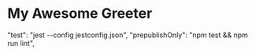 
# My Awesome Greeter
"test": "jest --config jestconfig.json",
"prepublishOnly": "npm test && npm run lint",
